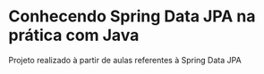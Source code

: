 # Conhecendo Spring Data JPA na prática com Java
Projeto realizado à partir de aulas referentes à Spring Data JPA
